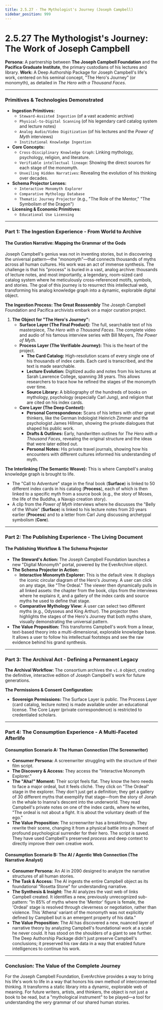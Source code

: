 ```yaml
---
title: 2.5.27 - The Mythologist's Journey (Joseph Campbell)
sidebar_position: 999
---
```


# 2.5.27 The Mythologist's Journey: The Work of Joseph Campbell

**Persona:** A partnership between **The Joseph Campbell Foundation** and the **Pacifica Graduate Institute**, the primary custodians of his lectures and library.
**Work:** A Deep Authorship Package for Joseph Campbell's life's work, centered on his seminal concept, "The Hero's Journey" (or monomyth), as detailed in *The Hero with a Thousand Faces*.

---

### **Primitives & Technologies Demonstrated**

*   **Ingestion Primitives:**
    *   `Steward-Assisted Ingestion` (of a vast academic archive)
    *   `Physical-to-Digital Scanning` (of his legendary card catalog system and lecture notes)
    *   `Analog Audio/Video Digitization` (of his lectures and the *Power of Myth* interviews)
    *   `Institutional Knowledge Ingestion`
*   **Core Concepts:**
    *   `Cross-Disciplinary Knowledge Graph`: Linking mythology, psychology, religion, and literature.
    *   `Verifiable intellectual lineage`: Showing the direct sources for each stage of the monomyth.
    *   `Unveiling Hidden Narratives`: Revealing the evolution of his thinking over decades.
*   **Schema Projector Lenses:**
    *   `Interactive Monomyth Explorer`
    *   `Comparative Mythology Database`
    *   `Thematic Journey Projector` (e.g., "The Role of the Mentor," "The Symbolism of the Dragon")
*   **Licensing & Economic Primitives:**
    *   `Educational Use Licensing`

---

### **Part 1: The Ingestion Experience - From World to Archive**

#### **The Curation Narrative: Mapping the Grammar of the Gods**
Joseph Campbell's genius was not in inventing stories, but in discovering the universal pattern—the "monomyth"—that connects thousands of myths across all human cultures. His work was an act of immense synthesis. The challenge is that his "process" is buried in a vast, analog archive: thousands of lecture notes, and most importantly, a legendary, room-sized card catalog system where he meticulously cross-referenced motifs, symbols, and stories. The goal of this journey is to resurrect this intellectual web, transforming his analog knowledge graph into a dynamic, explorable digital object.

**The Ingestion Process: The Great Reassembly**
The Joseph Campbell Foundation and Pacifica archivists embark on a major curation project.

1.  **The Object for "The Hero's Journey":**
    *   **Surface Layer (The Final Product):** The full, searchable text of his masterpiece, *The Hero with a Thousand Faces*. The complete video and audio of his famous interview series with Bill Moyers, *The Power of Myth*.
    *   **Process Layer (The Verifiable Journey):** This is the heart of the project.
        *   **The Card Catalog:** High-resolution scans of every single one of his thousands of index cards. Each card is transcribed, and the text is made searchable.
        *   **Lecture Evolution:** Digitized audio and notes from his lectures at Sarah Lawrence College, spanning 38 years. This allows researchers to trace how he refined the stages of the monomyth over time.
        *   **Source Library:** A bibliography of the hundreds of books on mythology, psychology (especially Carl Jung), and religion that are cited on his index cards.
    *   **Core Layer (The Deep Context):**
        *   **Personal Correspondence:** Scans of his letters with other great thinkers, like the German Indologist Heinrich Zimmer and the psychologist James Hillman, showing the private dialogues that shaped his public work.
        *   **Drafts & Outlines:** Early, handwritten outlines for *The Hero with a Thousand Faces*, revealing the original structure and the ideas that were later edited out.
        *   **Personal Notes:** His private travel journals, showing how his encounters with different cultures informed his understanding of myth.

**The Interlinking (The Semantic Weave):**
This is where Campbell's analog knowledge graph is brought to life.
*   The "Call to Adventure" stage in the final book (**Surface**) is linked to 50 different index cards in his catalog (**Process**), each of which is then linked to a specific myth from a source book (e.g., the story of Moses, the life of the Buddha, a Navajo creation story).
*   A clip from the *Power of Myth* interviews where he discusses the "Belly of the Whale" (**Surface**) is linked to his lecture notes from 20 years earlier (**Process**) and to a letter from Carl Jung discussing archetypal symbolism (**Core**).

---

### **Part 2: The Publishing Experience - The Living Document**

#### **The Publishing Workflow & The Schema Projector**
*   **The Steward's Action:** The Joseph Campbell Foundation launches a new "Digital Monomyth" portal, powered by the EverArchive object.
*   **The Schema Projector in Action:**
    *   **Interactive Monomyth Explorer:** This is the default view. It displays the iconic circular diagram of the Hero's Journey. A user can click on any stage, like "The Ordeal." The viewer then dynamically pulls in all linked assets: the chapter from the book, clips from the interviews where he explains it, and a gallery of the index cards and source myths he used to define that stage.
    *   **Comparative Mythology View:** A user can select two different myths (e.g., Odysseus and King Arthur). The projector then highlights the stages of the Hero's Journey that both myths share, visually demonstrating the universal pattern.
*   **The Value Proposition:** This transforms Campbell's work from a linear, text-based theory into a multi-dimensional, explorable knowledge base. It allows a user to follow his intellectual footsteps and see the raw evidence behind his grand synthesis.

---

### **Part 3: The Archival Act - Defining a Permanent Legacy**

**The Archival Workflow:**
The consortium archives the `v1.0` object, creating the definitive, interactive edition of Joseph Campbell's work for future generations.

**The Permissions & Consent Configuration:**
*   **Sovereign Permissions:** The Surface Layer is public. The Process Layer (card catalog, lecture notes) is made available under an educational license. The Core Layer (private correspondence) is restricted to credentialed scholars.

---

### **Part 4: The Consumption Experience - A Multi-Faceted Afterlife**

#### **Consumption Scenario A: The Human Connection (The Screenwriter)**
*   **Consumer Persona:** A screenwriter struggling with the structure of their film script.
*   **The Discovery & Access:** They access the "Interactive Monomyth Explorer."
*   **The "Aha!" Moment:** Their script feels flat. They know the hero needs to face a major ordeal, but it feels cliché. They click on "The Ordeal" stage in the explorer. They don't just get a definition; they get a gallery of 30 different myths that exemplify that stage—from the story of Jonah in the whale to Inanna's descent into the underworld. They read Campbell's private notes on one of the index cards, where he writes, "The ordeal is not about a fight. It is about the voluntary death of the ego."
*   **The Value Proposition:** The screenwriter has a breakthrough. They rewrite their scene, changing it from a physical battle into a moment of profound psychological surrender for their hero. The script is saved. They have used Campbell's preserved *process* and deep context to directly improve their own creative work.

#### **Consumption Scenario B: The AI / Agentic Web Connection (The Narrative Analyst)**
*   **Consumer Persona:** An AI in 2090 designed to analyze the narrative structures of all human stories.
*   **The Task & Access:** The AI ingests the entire Campbell object as its foundational "Rosetta Stone" for understanding narrative.
*   **The Synthesis & Insight:** The AI analyzes the vast web of links Campbell created. It identifies a new, previously unrecognized sub-pattern: "In 85% of myths where the 'Mentor' figure is female, the 'Ordeal' stage is resolved through cleverness or negotiation, rather than violence. This 'Athena' variant of the monomyth was not explicitly defined by Campbell but is an emergent property of his data."
*   **The Value Proposition:** The AI has discovered a new, nuanced layer of narrative theory by analyzing Campbell's foundational work at a scale he never could. It has stood on the shoulders of a giant to see further. The Deep Authorship Package didn't just preserve Campbell's conclusions; it preserved his raw data in a way that enabled future intelligences to continue his work.

---

### **Conclusion: The Value of the Complete Journey**
For the Joseph Campbell Foundation, EverArchive provides a way to bring his life's work to life in a way that honors his own method of interconnected thinking. It transforms a static library into a dynamic, explorable web of meaning. For future writers, artists, and thinkers, the object is not just a book to be read, but a "mythological instrument" to be played—a tool for understanding the very grammar of our shared human stories.